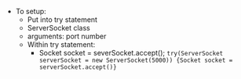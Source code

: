 - To setup:
	- Put into try statement
	- ServerSocket class
	- arguments: port number
	- Within try statement:
		- Socket socket = severSocket.accept();
`try(ServerSocket serverSocket = new ServerSocket(5000)) {Socket socket = serverSocket.accept()}`
